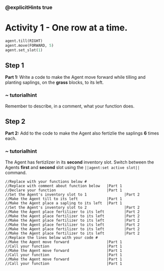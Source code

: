 ### @explicitHints true

# Activity 1 - One row at a time. 

```python
agent.till(RIGHT)
agent.move(FORWARD, 5)
agent.set_slot(1)
```

## Step 1
**Part 1:** Write a code to make the Agent move forward while tilling and planting saplings, on the **grass** blocks, to its left.
### ~ tutorialhint 
Remember to describe, in a comment, what your function does.  

## Step 2 
**Part 2:** Add to the code to make the Agent also fertizlie the saplings **6** times each.
### ~ tutorialhint 
The Agent has fertizlizer in its **second** inventory slot. Switch between the Agents **first** and **second** slot using the `||agent:set active slot||`
command.  

```template
//Replace with your functions below #
//Replace with comment about function below   |Part 1   
//Declare your function                       |Part 1
//Set the Agent's inventory slot to 1                 |Part 2
//Make the Agent till to its left             |Part 1
//Make the Agent place a sapling to its left  |Part 1
//Set the Agent's inventory slot to 2                 |Part 2
//Make the Agent place fertilizer to its left         |Part 2
//Make the Agent place fertilizer to its left         |Part 2
//Make the Agent place fertilizer to its left         |Part 2
//Make the Agent place fertilizer to its left         |Part 2
//Make the Agent place fertilizer to its left         |Part 2
//Make the Agent place fertilizer to its left         |Part 2
//Replace the lines below with your code #    
//Make the Agent move forward                 |Part 1
//Call your function                          |Part 1
//Make the Agent move forward                 |Part 1
//Call your function                          |Part 1
//Make the Agent move forward                 |Part 1
//Call your function                          |Part 1                 
```
